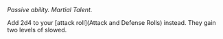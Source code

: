 *Passive ability. Martial Talent.*

Add 2d4 to your [attack roll](Attack and Defense Rolls) instead. They gain two levels of slowed.

